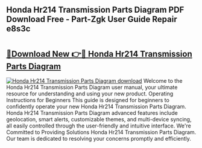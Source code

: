 ## Honda Hr214 Transmission Parts Diagram PDF Download Free - Part-Zgk User Guide Repair e8s3c

# <h2><a href="http://dfh8n7v.blite.top/?on=Honda+Hr214+Transmission+Parts+Diagram">🔗Download New 👉🔴 Honda Hr214 Transmission Parts Diagram</a></h2>

[![Honda Hr214 Transmission Parts Diagram download](https://i.imgur.com/lujVjoI.png)](http://dfh8n7v.blite.top/?on=Honda+Hr214+Transmission+Parts+Diagram)
Welcome to the Honda Hr214 Transmission Parts Diagram user manual, your ultimate resource for understanding and using your new product. Operating Instructions for Beginners This guide is designed for beginners to confidently operate your new Honda Hr214 Transmission Parts Diagram. Honda Hr214 Transmission Parts Diagram advanced features include geolocation, smart alerts, customizable themes, and multi-device syncing, all easily controlled through the user-friendly and intuitive interface. We're Committed to Providing Solutions Honda Hr214 Transmission Parts Diagram. Our team is dedicated to resolving your concerns promptly and efficiently.

